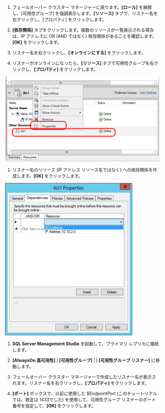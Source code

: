 1. フェールオーバー クラスター マネージャーに戻ります。**[ロール]** を展開し、[可用性グループ] を強調表示します。**[リソース]** タブで、リスナー名を右クリックし、[プロパティ] をクリックします。

1. **[依存関係]** タブをクリックします。複数のリソースが一覧表示される場合は、IP アドレスに OR (AND ではなく) 依存関係があることを確認します。**[OK]** をクリックします。

1. リスナー名を右クリックし、**[オンラインにする]** をクリックします。

1. リスナーがオンラインになったら、**[リソース]** タブで可用性グループを右クリックし、**[プロパティ]** をクリックします。

![可用性グループ リソースを構成する](./media/virtual-machines-sql-server-configure-alwayson-availability-group-listener/IC678772.gif)

1. リスナー名のリソース (IP アドレス リソース名ではなく) への依存関係を作成します。**[OK]** をクリックします。

![リスナー名の依存関係を追加する](./media/virtual-machines-sql-server-configure-alwayson-availability-group-listener/IC678773.gif)

1. **SQL Server Management Studio** を起動して、プライマリ レプリカに接続します。

1. **[AlwaysOn 高可用性]** | **[可用性グループ]** | **<AvailabilityGroupName>** | **[可用性グループ リスナー]** に移動します。

3. フェールオーバー クラスター マネージャーで作成したリスナー名が表示されます。リスナー名を右クリックし、**[プロパティ]** をクリックします。

1. **[ポート]** ボックスで、以前に使用した $EndpointPort (このチュートリアルでは、既定は 1433でした) を使用して、可用性グループ リスナーのポート番号を指定して、**[OK]** をクリックします。

<!---HONumber=August15_HO7-->